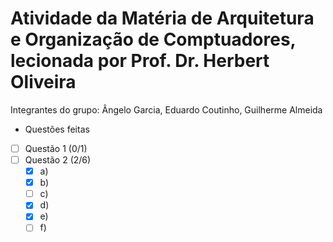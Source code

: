 # Atividade da Matéria de Arquitetura e Organização de Comptuadores, lecionada por Prof. Dr. Herbert Oliveira

Integrantes do grupo: Ângelo Garcia, Eduardo Coutinho, Guilherme Almeida

* Questões feitas
- [ ] Questão 1 (0/1)
- [ ] Questão 2 (2/6)
   - [x] a)
   - [x] b)
   - [ ] c)
   - [x] d)
   - [x] e)
   - [ ] f)

